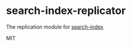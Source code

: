 # search-index-replicator
The replication module for [search-index](http://github.com/fergiemcdowall/search-index)

MIT
